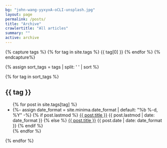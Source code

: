 ```yaml
---
bg: "john-wang-yyxyxA-oCLI-unsplash.jpg"
layout: page
permalink: /posts/
title: "Archive"
crawlertitle: "All articles"
summary: ""
active: archive
---
```

{% capture tags %}
  {% for tag in site.tags %}
    {{ tag[0] }}
  {% endfor %}
{% endcapture%}

{% assign sort_tags = tags | split: ' ' | sort %}

{% for tag in sort_tags %}
  <h2 class="category-key" id="{{ tag | downcase }}">{{ tag }}</h2>

  <ul class="year">
    {% for post in site.tags[tag] %}
      <li>
        {%- assign date_format = site.minima.date_format | default: "%b %-d, %Y" -%}
        {% if post.lastmod %}
          <a href="{{ post.url | relative_url}}">{{ post.title }}</a>
          <span class="date">{{ post.lastmod | date: date_format }}</span>
        {% else %}
          <a href="{{ post.url | relative_url}}">{{ post.title }}</a>
          <span class="date">{{ post.date | date: date_format }}</span>
        {% endif %}
      </li>
    {% endfor %}
  </ul>
{% endfor %}
